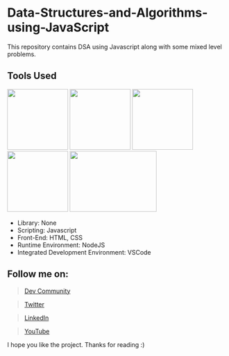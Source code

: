 # Data-Structures-and-Algorithms-using-JavaScript
This repository contains DSA using Javascript along with some mixed level problems.

## Tools Used
<p align="left">
<img height="140" width="140" src="https://www.w3.org/html/logo/downloads/HTML5_Logo_256.png">
<img height="140" width="140" src="https://logodix.com/logo/470309.png">
<img height="140" width="140" src="https://upload.wikimedia.org/wikipedia/commons/6/6a/JavaScript-logo.png">
<img height="140" width="140" src="https://code.visualstudio.com/assets/apple-touch-icon.png">
<img height="140" width="200" src="https://miro.medium.com/max/1400/1*sMryEXZVPKFjGNcfSzE8Mw.jpeg">
</p>

* Library: None
* Scripting: Javascript
* Front-End: HTML, CSS
* Runtime Environment: NodeJS
* Integrated Development Environment: VSCode

## Follow me on:
> [Dev Community](https://dev.to/ayushkanduri)

> [Twitter](https://twitter.com/ayush_codes)
 
> [LinkedIn](https://www.linkedin.com/in/ayushkanduri/)

> [YouTube](https://www.youtube.com/channel/UC6c1ajC_2jF7wQp7Y13t2bg)

I hope you like the project. Thanks for reading :)

